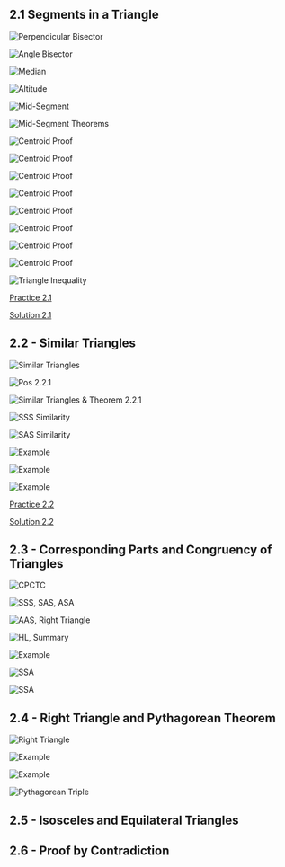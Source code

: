 ## 2.1 Segments in a Triangle

![Perpendicular Bisector](https://github.com/budostylz/Mathematics/blob/master/Plane%20Geometry/2_Triangles/2.1_Segments%20in%20a%20Triangle/perpendicular_bisector.PNG "Perpendicular Bisector")

![Angle Bisector](https://github.com/budostylz/Mathematics/blob/master/Plane%20Geometry/2_Triangles/2.1_Segments%20in%20a%20Triangle/angle_bisector.PNG "Angle Bisector")


![Median](https://github.com/budostylz/Mathematics/blob/master/Plane%20Geometry/2_Triangles/2.1_Segments%20in%20a%20Triangle/median.PNG "Median")

![Altitude](https://github.com/budostylz/Mathematics/blob/master/Plane%20Geometry/2_Triangles/2.1_Segments%20in%20a%20Triangle/altitude.PNG "Altitude")

![Mid-Segment](https://github.com/budostylz/Mathematics/blob/master/Plane%20Geometry/2_Triangles/2.1_Segments%20in%20a%20Triangle/mid-segment.PNG "Mid-Segment")

![Mid-Segment Theorems](https://github.com/budostylz/Mathematics/blob/master/Plane%20Geometry/2_Triangles/2.1_Segments%20in%20a%20Triangle/mid-segment_theorems.PNG "Mid-Segment Theorems")

![Centroid Proof](https://github.com/budostylz/Mathematics/blob/master/Plane%20Geometry/2_Triangles/2.1_Segments%20in%20a%20Triangle/p1.PNG "Centroid Proof")

![Centroid Proof](https://github.com/budostylz/Mathematics/blob/master/Plane%20Geometry/2_Triangles/2.1_Segments%20in%20a%20Triangle/p2.PNG "Centroid Proof")

![Centroid Proof](https://github.com/budostylz/Mathematics/blob/master/Plane%20Geometry/2_Triangles/2.1_Segments%20in%20a%20Triangle/p3.PNG "Centroid Proof")

![Centroid Proof](https://github.com/budostylz/Mathematics/blob/master/Plane%20Geometry/2_Triangles/2.1_Segments%20in%20a%20Triangle/p4.PNG "Centroid Proof")

![Centroid Proof](https://github.com/budostylz/Mathematics/blob/master/Plane%20Geometry/2_Triangles/2.1_Segments%20in%20a%20Triangle/p5.PNG "Centroid Proof")

![Centroid Proof](https://github.com/budostylz/Mathematics/blob/master/Plane%20Geometry/2_Triangles/2.1_Segments%20in%20a%20Triangle/p6.PNG "Centroid Proof")

![Centroid Proof](https://github.com/budostylz/Mathematics/blob/master/Plane%20Geometry/2_Triangles/2.1_Segments%20in%20a%20Triangle/p7.PNG "Centroid Proof")

![Centroid Proof](https://github.com/budostylz/Mathematics/blob/master/Plane%20Geometry/2_Triangles/2.1_Segments%20in%20a%20Triangle/p8.PNG "Centroid Proof")

![Triangle Inequality](https://github.com/budostylz/Mathematics/blob/master/Plane%20Geometry/2_Triangles/2.1_Segments%20in%20a%20Triangle/triangle_inequality.PNG "Triangle Inequality")

<a target="_blank" href="https://github.com/budostylz/Mathematics/blob/master/Plane%20Geometry/2_Triangles/2.1_Segments%20in%20a%20Triangle/hw.docx?raw=true">Practice 2.1</a>

<a target="_blank" href="https://github.com/budostylz/Mathematics/blob/master/Plane%20Geometry/2_Triangles/2.1_Segments%20in%20a%20Triangle/sol.pdf">Solution 2.1</a>


## 2.2 - Similar Triangles	

![Similar Triangles](https://github.com/budostylz/Mathematics/blob/master/Plane%20Geometry/2_Triangles/2.2_Similar%20Triangles/similar_triangles.PNG "Similar Triangles")

![Pos 2.2.1](https://github.com/budostylz/Mathematics/blob/master/Plane%20Geometry/2_Triangles/2.2_Similar%20Triangles/postulate2.2.1.PNG "Pos 2.2.1")

![Similar Triangles & Theorem 2.2.1](https://github.com/budostylz/Mathematics/blob/master/Plane%20Geometry/2_Triangles/2.2_Similar%20Triangles/similar_triangle_props_AAA_similarity.PNG "Similar Triangles & Theorem 2.2.1")

![SSS Similarity](https://github.com/budostylz/Mathematics/blob/master/Plane%20Geometry/2_Triangles/2.2_Similar%20Triangles/SSS_similarity.PNG "SSS Similarity")

![SAS Similarity](https://github.com/budostylz/Mathematics/blob/master/Plane%20Geometry/2_Triangles/2.2_Similar%20Triangles/SAS_Similarity.PNG "SAS Similarity")

![Example](https://github.com/budostylz/Mathematics/blob/master/Plane%20Geometry/2_Triangles/2.2_Similar%20Triangles/ex1.PNG "Example")

![Example](https://github.com/budostylz/Mathematics/blob/master/Plane%20Geometry/2_Triangles/2.2_Similar%20Triangles/ex2.PNG "Example")

![Example](https://github.com/budostylz/Mathematics/blob/master/Plane%20Geometry/2_Triangles/2.2_Similar%20Triangles/ex3.PNG "Example")


<a target="_blank" href="https://github.com/budostylz/Mathematics/blob/master/Plane%20Geometry/2_Triangles/2.2_Similar%20Triangles/hw.docx?raw=true">Practice 2.2</a>

<a target="_blank" href="https://github.com/budostylz/Mathematics/blob/master/Plane%20Geometry/2_Triangles/2.2_Similar%20Triangles/sol.pdf">Solution 2.2</a>


## 2.3 - Corresponding Parts and Congruency of Triangles

![CPCTC](https://github.com/budostylz/Mathematics/blob/master/Plane%20Geometry/2_Triangles/2.3_Corresponding%20Parts%20and%20Congruency%20of%20Triangles/CPCTC.PNG "CPCTC")

![SSS, SAS, ASA](https://github.com/budostylz/Mathematics/blob/master/Plane%20Geometry/2_Triangles/2.3_Corresponding%20Parts%20and%20Congruency%20of%20Triangles/pos_sss_sas_asa.PNG "SSS, SAS, ASA")

![AAS, Right Triangle](https://github.com/budostylz/Mathematics/blob/master/Plane%20Geometry/2_Triangles/2.3_Corresponding%20Parts%20and%20Congruency%20of%20Triangles/aas_right-triangle.PNG "AAS, Right Triangle")

![HL, Summary](https://github.com/budostylz/Mathematics/blob/master/Plane%20Geometry/2_Triangles/2.3_Corresponding%20Parts%20and%20Congruency%20of%20Triangles/HL_summary.PNG "HL, Summary")

![Example ](https://github.com/budostylz/Mathematics/blob/master/Plane%20Geometry/2_Triangles/2.3_Corresponding%20Parts%20and%20Congruency%20of%20Triangles/ex1.PNG "Example")

![SSA ](https://github.com/budostylz/Mathematics/blob/master/Plane%20Geometry/2_Triangles/2.3_Corresponding%20Parts%20and%20Congruency%20of%20Triangles/SSA1.PNG "SSA")

![SSA ](https://github.com/budostylz/Mathematics/blob/master/Plane%20Geometry/2_Triangles/2.3_Corresponding%20Parts%20and%20Congruency%20of%20Triangles/SSA2.PNG "SSA")

## 2.4 - Right Triangle and Pythagorean Theorem	

![Right Triangle](https://github.com/budostylz/Mathematics/blob/master/Plane%20Geometry/2_Triangles/2.4_Right%20Triangle%20and%20Pythagorean%20Theorem/pythagorean_theorem.PNG "Right Triangle")

![Example](https://github.com/budostylz/Mathematics/blob/master/Plane%20Geometry/2_Triangles/2.4_Right%20Triangle%20and%20Pythagorean%20Theorem/ex1.PNG "Example")

![Example](https://github.com/budostylz/Mathematics/blob/master/Plane%20Geometry/2_Triangles/2.4_Right%20Triangle%20and%20Pythagorean%20Theorem/ex2.PNG "Example")

![Pythagorean Triple](https://github.com/budostylz/Mathematics/blob/master/Plane%20Geometry/2_Triangles/2.4_Right%20Triangle%20and%20Pythagorean%20Theorem/ex2.PNG "Pythagorean Triple")





## 2.5 - Isosceles and Equilateral Triangles	

## 2.6 - Proof by Contradiction	